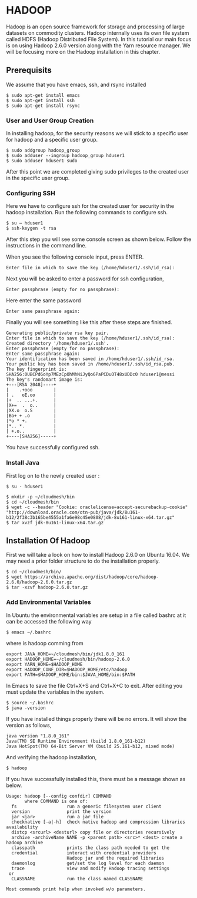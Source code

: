 # HADOOP	

Hadoop is an open source framework for storage and processing of large datasets on commodity clusters. Hadoop internally uses its own file system called  HDFS (Hadoop Distributed File System). In this tutorial our main focus is on using Hadoop 2.6.0 version along with the Yarn resource manager. We will be focusing more on the Hadoop installation in this chapter.

## Prerequisits

We assume that you have emacs, ssh, and rsync installed

    $ sudo apt-get install emacs
    $ sudo apt-get install ssh
    $ sudo apt-get install rsync


### User and User Group Creation

In installing hadoop, for the security reasons we will stick to a specific user for hadoop and a specific user group.

    $ sudo addgroup hadoop_group
    $ sudo adduser --ingroup hadoop_group hduser1
    $ sudo adduser hduser1 sudo


After this point we are completed giving sudo privileges to the created user in the specific user group.

### Configuring SSH

Here we have to configure ssh for the created user for security in the hadoop installation.
Run the following commands to configure ssh.


    $ su – hduser1
    $ ssh-keygen -t rsa

After this step you will see some console screen as shown below. Follow the instructions in the command line.

When you see the following console input, press ENTER.

    Enter file in which to save the key (/home/hduser1/.ssh/id_rsa):

Next you will be asked to enter a password for ssh configuration,


    Enter passphrase (empty for no passphrase):

Here enter the same password 


    Enter same passphrase again:


Finally you will see something like this after these steps are finished.


    Generating public/private rsa key pair.
    Enter file in which to save the key (/home/hduser1/.ssh/id_rsa):
    Created directory '/home/hduser1/.ssh'.
    Enter passphrase (empty for no passphrase):
    Enter same passphrase again:
    Your identification has been saved in /home/hduser1/.ssh/id_rsa.
    Your public key has been saved in /home/hduser1/.ssh/id_rsa.pub.
    The key fingerprint is:
    SHA256:0UBCPd6oYp7MEzCpOhMhNiJyQo6PaPCDuOT48xUDDc0 hduser1@messi
    The key's randomart image is:
    +---[RSA 2048]----+
    |    .+ooo        |
    | .   oE.oo       |
    |+  .. ...+.      |
    |X+=  .  o..      |
    |XX.o  o.S        |
    |Bo+ + .o         |
    |*o * +.          |
    |*.. *.           |
    | +.o..           |
    +----[SHA256]-----+


You have successfully configured ssh.


### Install Java

First log on to the newly created user :

    $ su - hduser1
    
    $ mkdir -p ~/cloudmesh/bin
    $ cd ~/cloudmesh/bin
    $ wget -c --header "Cookie: oraclelicense=accept-securebackup-cookie" "http://download.oracle.com/otn-pub/java/jdk/8u161-b12/2f38c3b165be4555a1fa6e98c45e0808/jdk-8u161-linux-x64.tar.gz"
    $ tar xvzf jdk-8u161-linux-x64.tar.gz

## Installation Of Hadoop

First we will take a look on how to install Hadoop 2.6.0 on Ubuntu 16.04. We may
need a prior folder structure to do the installation properly. 


    $ cd ~/cloudmesh/bin/
    $ wget https://archive.apache.org/dist/hadoop/core/hadoop-2.6.0/hadoop-2.6.0.tar.gz
    $ tar -xzvf hadoop-2.6.0.tar.gz


### Add Environmental Variables

In Ubuntu the environmental variables are setup in a file called bashrc at it can be accessed the following way

    $ emacs ~/.bashrc



where is hadoop comming from


    export JAVA_HOME=~/cloudmesh/bin/jdk1.8.0_161
    export HADOOP_HOME=~/cloudmesh/bin/hadoop-2.6.0
    export YARN_HOME=$HADOOP_HOME
    export HADOOP_CONF_DIR=$HADOOP_HOME/etc/hadoop
    export PATH=$HADOOP_HOME/bin:$JAVA_HOME/bin:$PATH

In Emacs to save the file Ctrl+X+S and Ctrl+X+C to exit.
After editing you must update the variables in the system.


    $ source ~/.bashrc
    $ java -version

If you have installed things properly there will be no errors. It will show the version as follows,


    java version "1.8.0_161"
    Java(TM) SE Runtime Environment (build 1.8.0_161-b12)
    Java HotSpot(TM) 64-Bit Server VM (build 25.161-b12, mixed mode)

And verifying the hadoop installation,


    $ hadoop

If you have successfully installed this, there must be a message shown as below.

```
Usage: hadoop [--config confdir] COMMAND
       where COMMAND is one of:
  fs                   run a generic filesystem user client
  version              print the version
  jar <jar>            run a jar file
  checknative [-a|-h]  check native hadoop and compression libraries availability
  distcp <srcurl> <desturl> copy file or directories recursively
  archive -archiveName NAME -p <parent path> <src>* <dest> create a hadoop archive
  classpath            prints the class path needed to get the
  credential           interact with credential providers
                       Hadoop jar and the required libraries
  daemonlog            get/set the log level for each daemon
  trace                view and modify Hadoop tracing settings
 or
  CLASSNAME            run the class named CLASSNAME

Most commands print help when invoked w/o parameters.
```



